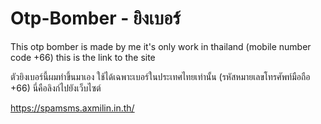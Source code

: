 # Otp-Bomber - ยิงเบอร์

This otp bomber is made by me it's only work in thailand (mobile number code +66)
this is the link to the site

ตัวยิงเบอร์นี้ผมทำขึ้นมาเอง ใช้ได้เฉพาะเบอร์ในประเทศไทยเท่านั้น (รหัสหมายเลขโทรศัพท์มือถือ +66)
นี่คือลิงก์ไปยังเว็บไซต์

https://spamsms.axmilin.in.th/
